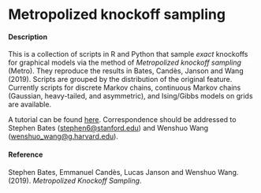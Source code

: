 # Metropolized knockoff sampling

#### Description

This is a collection of scripts in R and Python that sample *exact* knockoffs for graphical models via the method of *Metropolized knockoff sampling* (Metro). They reproduce the results in Bates, Candès, Janson and Wang (2019). Scripts are grouped by the distribution of the original feature. Currently scripts for discrete Markov chains, continuous Markov chains (Gaussian, heavy-tailed, and asymmetric), and Ising/Gibbs models on grids are available.

A tutorial can be found [here](http://web.stanford.edu/~stephen6/knockoff_construction/index.html). Correspondence should be addressed to Stephen Bates (stephen6@stanford.edu) and Wenshuo Wang (wenshuo_wang@g.harvard.edu).

#### Reference

Stephen Bates, Emmanuel Candès, Lucas Janson and Wenshuo Wang. (2019). *Metropolized Knockoff Sampling*.
